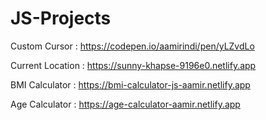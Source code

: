 # JS-Projects

Custom Cursor : https://codepen.io/aamirindi/pen/yLZvdLo

Current Location : https://sunny-khapse-9196e0.netlify.app

BMI Calculator : https://bmi-calculator-js-aamir.netlify.app

Age Calculator : https://age-calculator-aamir.netlify.app

